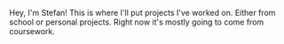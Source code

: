 Hey, I'm Stefan!
This is where I'll put projects I've worked on. Either from school or personal projects.
Right now it's mostly going to come from coursework.

<!---
sguilas/sguilas is a ✨ special ✨ repository because its `README.md` (this file) appears on your GitHub profile.
You can click the Preview link to take a look at your changes.
--->
